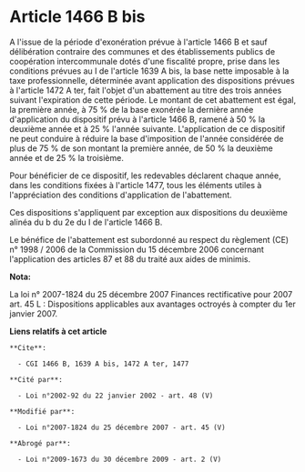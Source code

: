 # Article 1466 B bis

A l'issue de la période d'exonération prévue à l'article 1466 B et sauf délibération contraire des communes et des
établissements publics de coopération intercommunale dotés d'une fiscalité propre, prise dans les conditions prévues au I de
l'article 1639 A bis, la base nette imposable à la taxe professionnelle, déterminée avant application des dispositions
prévues à l'article 1472 A ter, fait l'objet d'un abattement au titre des trois années suivant l'expiration de cette période.
Le montant de cet abattement est égal, la première année, à 75 % de la base exonérée la dernière année d'application du
dispositif prévu à l'article 1466 B, ramené à 50 % la deuxième année et à 25 % l'année suivante. L'application de ce
dispositif ne peut conduire à réduire la base d'imposition de l'année considérée de plus de 75 % de son montant la première
année, de 50 % la deuxième année et de 25 % la troisième.

Pour bénéficier de ce dispositif, les redevables déclarent chaque année, dans les conditions fixées à l'article 1477, tous
les éléments utiles à l'appréciation des conditions d'application de l'abattement.

Ces dispositions s'appliquent par exception aux dispositions du deuxième alinéa du b du 2e du I de l'article 1466 B.

Le bénéfice de l'abattement est subordonné au respect du règlement (CE) n° 1998 / 2006 de la Commission du 15 décembre 2006
concernant l'application des articles 87 et 88 du traité aux aides de minimis.

**Nota:**

La loi n° 2007-1824 du 25 décembre 2007 Finances rectificative pour 2007 art. 45 L : Dispositions applicables aux avantages
octroyés à compter du 1er janvier 2007.

**Liens relatifs à cet article**

	**Cite**:

	  - CGI 1466 B, 1639 A bis, 1472 A ter, 1477

	**Cité par**:

	  - Loi n°2002-92 du 22 janvier 2002 - art. 48 (V)

	**Modifié par**:

	  - Loi n°2007-1824 du 25 décembre 2007 - art. 45 (V)

	**Abrogé par**:

	  - Loi n°2009-1673 du 30 décembre 2009 - art. 2 (V)

